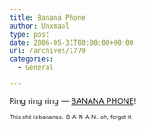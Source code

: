 ```yaml
---
title: Banana Phone
author: Unxmaal
type: post
date: 2006-05-31T00:00:00+00:00
url: /archives/1779
categories:
  - General

---
```

Ring ring ring &#8212; [BANANA PHONE][1]!

<font size=1px>This shit is bananas.. B-A-N-A-N.. oh, forget it.</font>

 [1]: http://cellfoam.com/